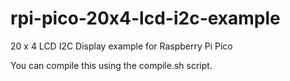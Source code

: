 # rpi-pico-20x4-lcd-i2c-example
20 x 4 LCD I2C Display example for Raspberry Pi Pico

You can compile this using the compile.sh script.
